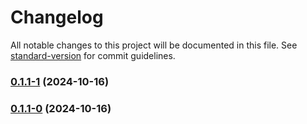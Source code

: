 # Changelog

All notable changes to this project will be documented in this file. See [standard-version](https://github.com/conventional-changelog/standard-version) for commit guidelines.

### [0.1.1-1](https://github.com/joabssilveira/fwork-react-mui-ext/compare/v0.1.1-0...v0.1.1-1) (2024-10-16)

### [0.1.1-0](https://github.com/joabssilveira/fwork-react-mui-ext/compare/v0.1.12-2...v0.1.1-0) (2024-10-16)
